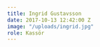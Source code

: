 ```yaml
---
title: Ingrid Gustavsson
date: 2017-10-13 12:42:00 Z
image: "/uploads/ingrid.jpg"
role: Kassör
---
```



